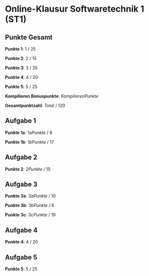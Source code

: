# Online-Klausur Softwaretechnik 1 (ST1)

## Punkte Gesamt

__Punkte 1__: $1$ / 25

__Punkte 2__: $2$ / 15

__Punkte 3__: $3$ / 35

__Punkte 4__: $4$ / 20

__Punkte 5__: $5$ / 25

__Kompilieren Bonuspunkte__: $Kompilieren Punkte$

__Gesamtpunktzahl__: $Total$ / 120

## Aufgabe 1

__Punkte 1a__: $1a Punkte$ / 8

__Punkte 1b__: $1b Punkte$ / 17

## Aufgabe 2

__Punkte 2__: $2 Punkte$ / 15

## Aufgabe 3

__Punkte 3a__: $3a Punkte$ / 10

__Punkte 3b__: $3b Punkte$ / 6

__Punkte 3c__: $3c Punkte$ / 19

## Aufgabe 4

__Punkte 4__: $4$ / 20

## Aufgabe 5

__Punkte 5__: $5$ / 25
